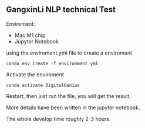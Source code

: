## GangxinLi NLP technical Test


Enviroment: 

- Mac M1 chip
- Jupyter Notebook

using the enviroment.yml file to create a enviroment
```
conda env create -f environment.yml
```
Activate the enviroment

```
conda activate DigitalGenius
```

Restart, then just run the file, you will get the result.

More details have been written in the jupyter notebook.

The whole develop time roughly 2-3 hours.